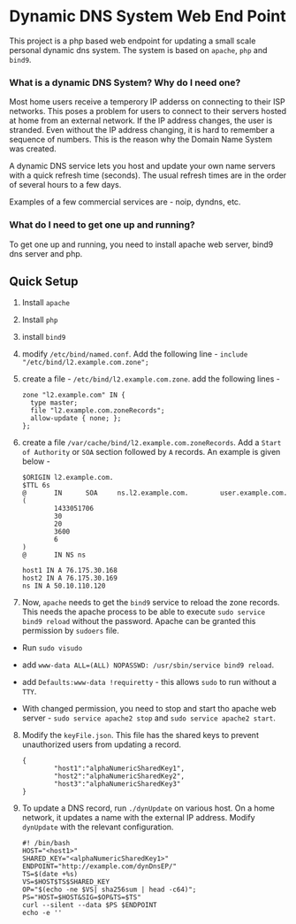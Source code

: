 Dynamic DNS System Web End Point
================================

This project is a php based web endpoint for updating a small scale personal dynamic dns system. The system is based on `apache`, `php` and `bind9`.

### What is a dynamic DNS System? Why do I need one?

Most home users receive a temperory IP adderss on connecting to their ISP networks. This poses a problem for users to connect to their servers hosted at home from an external network. If the IP address changes, the user is stranded. Even without the IP address changing, it is hard to remember a sequence of numbers. This is the reason why the Domain Name System was created.

A dynamic DNS service lets you host and update your own name servers with a quick refresh time (seconds). The usual refresh times are in the order of several hours to a few days.

Examples of a few commercial services are - noip, dyndns, etc.

### What do I need to get one up and running?

To get one up and running, you need to install apache web server, bind9 dns server and php.

## Quick Setup
1. Install `apache`
2. Install `php`
3. install `bind9`
4. modify `/etc/bind/named.conf`. Add the following line - `include "/etc/bind/l2.example.com.zone";`
5. create a file - `/etc/bind/l2.example.com.zone`. add the following lines -
    ```
    zone "l2.example.com" IN {
      type master;
      file "l2.example.com.zoneRecords";
      allow-update { none; };
    };
    ```

6. create a file `/var/cache/bind/l2.example.com.zoneRecords`. Add a `Start of Authority` or `SOA` section followed by `A` records. An example is given below -

    ```
    $ORIGIN l2.example.com.
    $TTL 6s
    @       IN      SOA     ns.l2.example.com.        user.example.com.(
            1433051706
            30
            20
            3600
            6
    )
    @       IN NS ns

    host1 IN A 76.175.30.168
    host2 IN A 76.175.30.169
    ns IN A 50.10.110.120
    ```

7. Now, `apache` needs to get  the `bind9` service to reload the zone records. This needs the apache process to be able to execute `sudo service bind9 reload` without the password. Apache can be granted this permission by `sudoers` file.
  * Run `sudo visudo`

  * add `www-data ALL=(ALL) NOPASSWD: /usr/sbin/service bind9 reload`.

  * add `Defaults:www-data !requiretty` - this allows `sudo` to run without a `TTY`.

  * With changed permission, you need to stop and start tho apache web server - `sudo service apache2 stop` and `sudo service apache2 start`.

8. Modify the `keyFile.json`. This file has the shared keys to prevent unauthorized users from updating a record.

    ```
    {
            "host1":"alphaNumericSharedKey1",
            "host2":"alphaNumericSharedKey2",
            "host3":"alphaNumericSharedKey3"
    }
    ```

9. To update a DNS record, run `./dynUpdate` on various host. On a home network, it updates a name with the external IP address. Modify `dynUpdate` with the relevant configuration.

    ```
    #! /bin/bash
    HOST="<host1>"
    SHARED_KEY="<alphaNumericSharedKey1>"
    ENDPOINT="http://example.com/dynDnsEP/"
    TS=$(date +%s)
    VS=$HOST$TS$SHARED_KEY
    OP="$(echo -ne $VS| sha256sum | head -c64)";
    PS="HOST=$HOST&SIG=$OP&TS=$TS"
    curl --silent --data $PS $ENDPOINT
    echo -e ''
    ```
